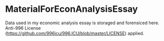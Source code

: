 # MaterialForEconAnalysisEssay
Data used in my economic analysis essay is storaged and forensiced here.
Anti-996 License (https://github.com/996icu/996.ICU/blob/master/LICENSE)  applied.
